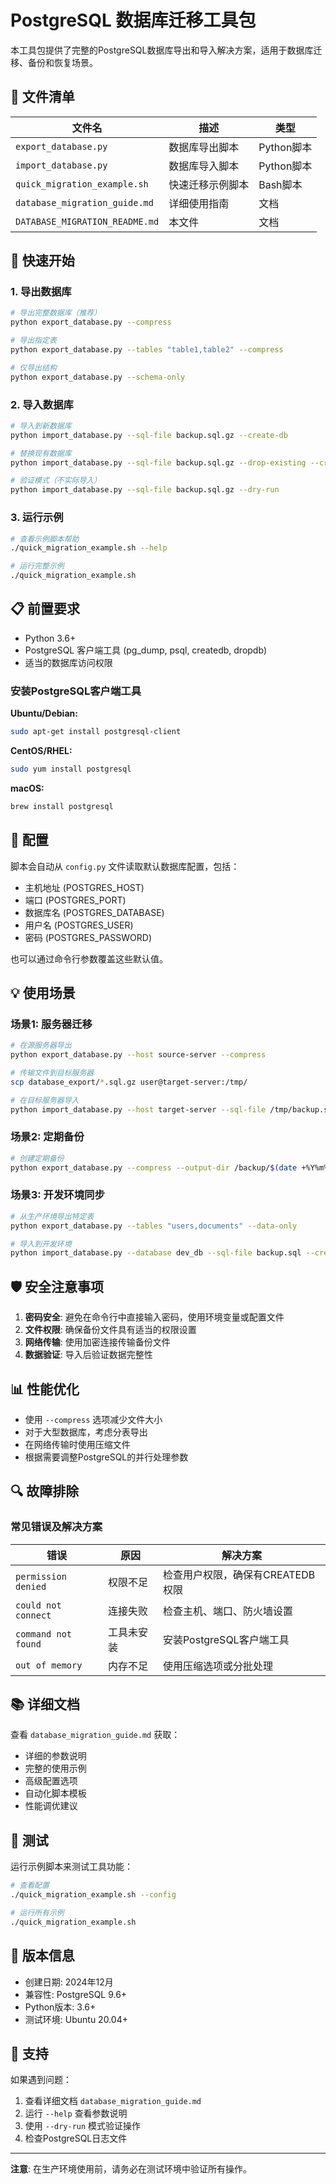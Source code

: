# PostgreSQL 数据库迁移工具包

本工具包提供了完整的PostgreSQL数据库导出和导入解决方案，适用于数据库迁移、备份和恢复场景。

## 📁 文件清单

| 文件名 | 描述 | 类型 |
|--------|------|------|
| `export_database.py` | 数据库导出脚本 | Python脚本 |
| `import_database.py` | 数据库导入脚本 | Python脚本 |
| `quick_migration_example.sh` | 快速迁移示例脚本 | Bash脚本 |
| `database_migration_guide.md` | 详细使用指南 | 文档 |
| `DATABASE_MIGRATION_README.md` | 本文件 | 文档 |

## 🚀 快速开始

### 1. 导出数据库
```bash
# 导出完整数据库（推荐）
python export_database.py --compress

# 导出指定表
python export_database.py --tables "table1,table2" --compress

# 仅导出结构
python export_database.py --schema-only
```

### 2. 导入数据库
```bash
# 导入到新数据库
python import_database.py --sql-file backup.sql.gz --create-db

# 替换现有数据库
python import_database.py --sql-file backup.sql.gz --drop-existing --create-db

# 验证模式（不实际导入）
python import_database.py --sql-file backup.sql.gz --dry-run
```

### 3. 运行示例
```bash
# 查看示例脚本帮助
./quick_migration_example.sh --help

# 运行完整示例
./quick_migration_example.sh
```

## 📋 前置要求

- Python 3.6+
- PostgreSQL 客户端工具 (pg_dump, psql, createdb, dropdb)
- 适当的数据库访问权限

### 安装PostgreSQL客户端工具

**Ubuntu/Debian:**
```bash
sudo apt-get install postgresql-client
```

**CentOS/RHEL:**
```bash
sudo yum install postgresql
```

**macOS:**
```bash
brew install postgresql
```

## 🔧 配置

脚本会自动从 `config.py` 文件读取默认数据库配置，包括：
- 主机地址 (POSTGRES_HOST)
- 端口 (POSTGRES_PORT)
- 数据库名 (POSTGRES_DATABASE)
- 用户名 (POSTGRES_USER)
- 密码 (POSTGRES_PASSWORD)

也可以通过命令行参数覆盖这些默认值。

## 💡 使用场景

### 场景1: 服务器迁移
```bash
# 在源服务器导出
python export_database.py --host source-server --compress

# 传输文件到目标服务器
scp database_export/*.sql.gz user@target-server:/tmp/

# 在目标服务器导入
python import_database.py --host target-server --sql-file /tmp/backup.sql.gz --create-db
```

### 场景2: 定期备份
```bash
# 创建定期备份
python export_database.py --compress --output-dir /backup/$(date +%Y%m%d)
```

### 场景3: 开发环境同步
```bash
# 从生产环境导出特定表
python export_database.py --tables "users,documents" --data-only

# 导入到开发环境
python import_database.py --database dev_db --sql-file backup.sql --create-db
```

## 🛡️ 安全注意事项

1. **密码安全**: 避免在命令行中直接输入密码，使用环境变量或配置文件
2. **文件权限**: 确保备份文件具有适当的权限设置
3. **网络传输**: 使用加密连接传输备份文件
4. **数据验证**: 导入后验证数据完整性

## 📊 性能优化

- 使用 `--compress` 选项减少文件大小
- 对于大型数据库，考虑分表导出
- 在网络传输时使用压缩文件
- 根据需要调整PostgreSQL的并行处理参数

## 🔍 故障排除

### 常见错误及解决方案

| 错误 | 原因 | 解决方案 |
|------|------|----------|
| `permission denied` | 权限不足 | 检查用户权限，确保有CREATEDB权限 |
| `could not connect` | 连接失败 | 检查主机、端口、防火墙设置 |
| `command not found` | 工具未安装 | 安装PostgreSQL客户端工具 |
| `out of memory` | 内存不足 | 使用压缩选项或分批处理 |

## 📚 详细文档

查看 `database_migration_guide.md` 获取：
- 详细的参数说明
- 完整的使用示例
- 高级配置选项
- 自动化脚本模板
- 性能调优建议

## 🧪 测试

运行示例脚本来测试工具功能：
```bash
# 查看配置
./quick_migration_example.sh --config

# 运行所有示例
./quick_migration_example.sh
```

## 📝 版本信息

- 创建日期: 2024年12月
- 兼容性: PostgreSQL 9.6+
- Python版本: 3.6+
- 测试环境: Ubuntu 20.04+

## 🤝 支持

如果遇到问题：
1. 查看详细文档 `database_migration_guide.md`
2. 运行 `--help` 查看参数说明
3. 使用 `--dry-run` 模式验证操作
4. 检查PostgreSQL日志文件

---

**注意**: 在生产环境使用前，请务必在测试环境中验证所有操作。